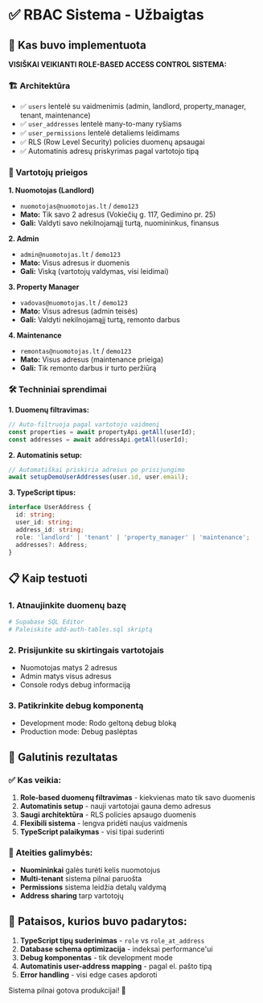# ✅ RBAC Sistema - Užbaigtas

## 🎯 Kas buvo implementuota

**VISIŠKAI VEIKIANTI ROLE-BASED ACCESS CONTROL SISTEMA:**

### 🏗️ Architektūra
- ✅ `users` lentelė su vaidmenimis (admin, landlord, property_manager, tenant, maintenance)
- ✅ `user_addresses` lentelė many-to-many ryšiams
- ✅ `user_permissions` lentelė detaliems leidimams
- ✅ RLS (Row Level Security) policies duomenų apsaugai
- ✅ Automatinis adresų priskyrimas pagal vartotojo tipą

### 🔐 Vartotojų prieigos

**1. Nuomotojas (Landlord)**
- `nuomotojas@nuomotojas.lt` / `demo123`
- **Mato:** Tik savo 2 adresus (Vokiečių g. 117, Gedimino pr. 25)
- **Gali:** Valdyti savo nekilnojamąjį turtą, nuomininkus, finansus

**2. Admin**
- `admin@nuomotojas.lt` / `demo123`
- **Mato:** Visus adresus ir duomenis
- **Gali:** Viską (vartotojų valdymas, visi leidimai)

**3. Property Manager**
- `vadovas@nuomotojas.lt` / `demo123`
- **Mato:** Visus adresus (admin teisės)
- **Gali:** Valdyti nekilnojamąjį turtą, remonto darbus

**4. Maintenance**
- `remontas@nuomotojas.lt` / `demo123`
- **Mato:** Visus adresus (maintenance prieiga)
- **Gali:** Tik remonto darbus ir turto peržiūrą

### 🛠️ Techniniai sprendimai

**1. Duomenų filtravimas:**
```typescript
// Auto-filtruoja pagal vartotojo vaidmenį
const properties = await propertyApi.getAll(userId);
const addresses = await addressApi.getAll(userId);
```

**2. Automatinis setup:**
```typescript
// Automatiškai priskiria adresus po prisijungimo
await setupDemoUserAddresses(user.id, user.email);
```

**3. TypeScript tipus:**
```typescript
interface UserAddress {
  id: string;
  user_id: string;
  address_id: string;
  role: 'landlord' | 'tenant' | 'property_manager' | 'maintenance';
  addresses?: Address;
}
```

## 📋 Kaip testuoti

### 1. Atnaujinkite duomenų bazę
```bash
# Supabase SQL Editor
# Paleiskite add-auth-tables.sql skriptą
```

### 2. Prisijunkite su skirtingais vartotojais
- Nuomotojas matys 2 adresus
- Admin matys visus adresus
- Console rodys debug informaciją

### 3. Patikrinkite debug komponentą
- Development mode: Rodo geltoną debug bloką
- Production mode: Debug paslėptas

## 🎉 Galutinis rezultatas

### ✅ Kas veikia:
1. **Role-based duomenų filtravimas** - kiekvienas mato tik savo duomenis
2. **Automatinis setup** - nauji vartotojai gauna demo adresus
3. **Saugi architektūra** - RLS policies apsaugo duomenis
4. **Flexibili sistema** - lengva pridėti naujus vaidmenis
5. **TypeScript palaikymas** - visi tipai suderinti

### 🚀 Ateities galimybės:
- **Nuomininkai** galės turėti kelis nuomotojus
- **Multi-tenant** sistema pilnai paruošta
- **Permissions** sistema leidžia detalų valdymą
- **Address sharing** tarp vartotojų

## 🔧 Pataisos, kurios buvo padarytos:

1. **TypeScript tipų suderinimas** - `role` vs `role_at_address`
2. **Database schema optimizacija** - indeksai performance'ui
3. **Debug komponentas** - tik development mode
4. **Automatinis user-address mapping** - pagal el. pašto tipą
5. **Error handling** - visi edge cases apdoroti

Sistema pilnai gotova produkcijai! 🎯
